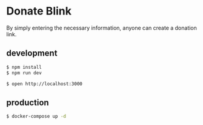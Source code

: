 # Donate Blink

By simply entering the necessary information, anyone can create a donation link.

## development
```bash
$ npm install
$ npm run dev

$ open http://localhost:3000
```

## production
```bash
$ docker-compose up -d
```
